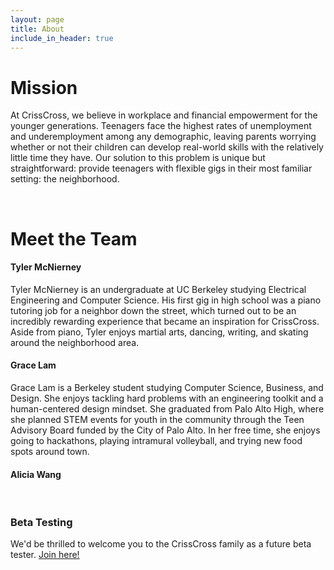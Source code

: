 ```yaml
---
layout: page
title: About
include_in_header: true
---
```


# Mission

At CrissCross, we believe in workplace and financial empowerment for the younger generations. Teenagers face the highest rates of unemployment and underemployment among any demographic, leaving parents worrying whether or not their children can develop real-world skills with the relatively little time they have. Our solution to this problem is unique but straightforward: provide teenagers with flexible gigs in their most familiar setting: the neighborhood.

<br>

# **Meet the Team**

#### Tyler McNierney

Tyler McNierney is an undergraduate at UC Berkeley studying Electrical Engineering and Computer Science. His first gig in high school was a piano tutoring job for a neighbor down the street, which turned out to be an incredibly rewarding experience that became an inspiration for CrissCross. Aside from piano, Tyler enjoys martial arts, dancing, writing, and skating around the neighborhood area.

#### Grace Lam

Grace Lam is a Berkeley student studying Computer Science, Business, and Design. She enjoys tackling hard problems with an engineering toolkit and a human-centered design mindset. She graduated from Palo Alto High, where she planned STEM events for youth in the community through the Teen Advisory Board funded by the City of Palo Alto. In her free time, she enjoys going to hackathons, playing intramural volleyball, and trying new food spots around town.

#### Alicia Wang

<br>

### Beta Testing

We'd be thrilled to welcome you to the CrissCross family as a future beta tester.
[Join here!](https://gracelam344752.typeform.com/to/LnShnQ31)

